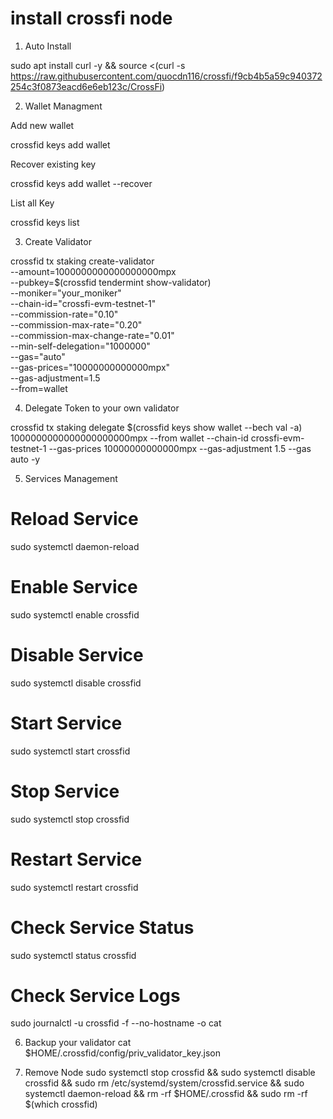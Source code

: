 # install crossfi node


1. Auto Install

sudo apt install curl -y && source <(curl -s https://raw.githubusercontent.com/quocdn116/crossfi/f9cb4b5a59c940372254c3f0873eacd6e6eb123c/CrossFi)

2. Wallet Managment 

Add new wallet 

crossfid keys add wallet

Recover existing key

crossfid keys add wallet --recover

List all Key

crossfid keys list

3. Create Validator

crossfid tx staking create-validator \
  --amount=1000000000000000000mpx \
  --pubkey=$(crossfid tendermint show-validator) \
  --moniker="your_moniker" \
  --chain-id="crossfi-evm-testnet-1" \
  --commission-rate="0.10" \
  --commission-max-rate="0.20" \
  --commission-max-change-rate="0.01" \
  --min-self-delegation="1000000" \
  --gas="auto" \
  --gas-prices="10000000000000mpx" \
  --gas-adjustment=1.5 \
  --from=wallet

4. Delegate Token to your own validator

crossfid tx staking delegate $(crossfid keys show wallet --bech val -a) 1000000000000000000000mpx --from wallet --chain-id crossfi-evm-testnet-1 --gas-prices 10000000000000mpx --gas-adjustment 1.5 --gas auto -y

5. Services Management
# Reload Service
sudo systemctl daemon-reload

# Enable Service
sudo systemctl enable crossfid

# Disable Service
sudo systemctl disable crossfid

# Start Service
sudo systemctl start crossfid

# Stop Service
sudo systemctl stop crossfid

# Restart Service
sudo systemctl restart crossfid

# Check Service Status
sudo systemctl status crossfid

# Check Service Logs
sudo journalctl -u crossfid -f --no-hostname -o cat

6. Backup your validator
cat $HOME/.crossfid/config/priv_validator_key.json

7. Remove Node
sudo systemctl stop crossfid && sudo systemctl disable crossfid && sudo rm /etc/systemd/system/crossfid.service && sudo systemctl daemon-reload && rm -rf $HOME/.crossfid && sudo rm -rf $(which crossfid) 

